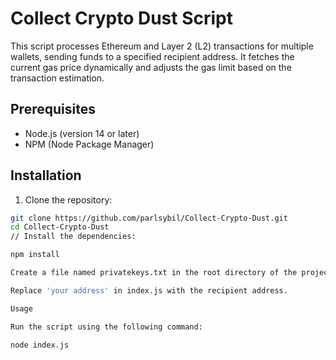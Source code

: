 
# Collect Crypto Dust Script

This script processes Ethereum and Layer 2 (L2) transactions for multiple wallets, sending funds to a specified recipient address. It fetches the current gas price dynamically and adjusts the gas limit based on the transaction estimation.


## Prerequisites

- Node.js (version 14 or later)
- NPM (Node Package Manager)

## Installation

1. Clone the repository:

```bash
git clone https://github.com/parlsybil/Collect-Crypto-Dust.git
cd Collect-Crypto-Dust
// Install the dependencies:

npm install

Create a file named privatekeys.txt in the root directory of the project. Each private key should be on a new line.

Replace 'your address' in index.js with the recipient address.

Usage

Run the script using the following command:

node index.js
